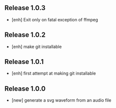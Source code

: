 ## Release 1.0.3
- [enh] Exit only on fatal exception of ffmpeg

## Release 1.0.2
- [enh] make git installable

## Release 1.0.1
- [enh] first attempt at making git installable

## Release 1.0.0
- [new] generate a svg waveform from an audio file

